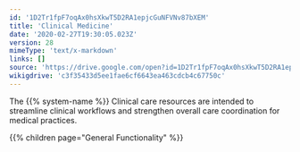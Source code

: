 ```yaml
---
id: '1D2Tr1fpF7oqAx0hsXkwT5D2RA1epjcGuNFVNv87bXEM'
title: 'Clinical Medicine'
date: '2020-02-27T19:30:05.023Z'
version: 28
mimeType: 'text/x-markdown'
links: []
source: 'https://drive.google.com/open?id=1D2Tr1fpF7oqAx0hsXkwT5D2RA1epjcGuNFVNv87bXEM'
wikigdrive: 'c3f35433d5ee1fae6cf6643ea463cdcb4c67750c'
---
```





The {{% system-name %}} Clinical care resources are intended to streamline clinical workflows and strengthen overall care coordination for medical practices.



{{% children page="General Functionality" %}}




